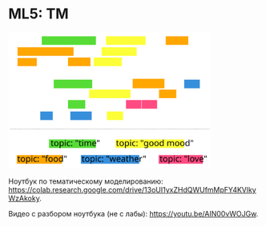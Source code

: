 # ML5: TM

<img src="images/topics-in-a-piece-of-text.svg" width="80%">

Ноутбук по тематическому моделированию: https://colab.research.google.com/drive/13oUI1yxZHdQWUfmMpFY4KVlkyWzAkoky.

Видео с разбором ноутбука (не с лабы): https://youtu.be/AIN00vWOJGw.
